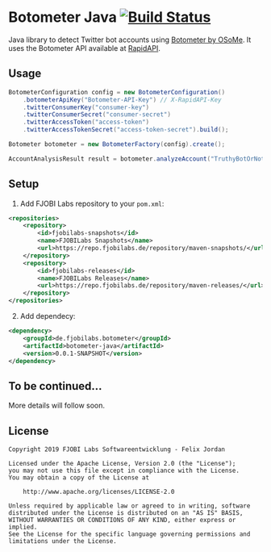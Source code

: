 # Botometer Java [![Build Status](https://build.fjobilabs.de/job/botometer-java/job/master/badge/icon)](https://build.fjobilabs.de/blue/organizations/jenkins/botometer-java)

Java library to detect Twitter bot accounts using [Botometer by OSoMe](https://botometer.iuni.iu.edu). It uses the Botometer API available at [RapidAPI](https://rapidapi.com/OSoMe/api/botometer).

## Usage

```java
BotometerConfiguration config = new BotometerConfiguration()
    .botometerApiKey("Botometer-API-Key") // X-RapidAPI-Key
    .twitterConsumerKey("consumer-key")
    .twitterConsumerSecret("consumer-secret")
    .twitterAccessToken("access-token")
    .twitterAccessTokenSecret("access-token-secret").build();

Botometer botometer = new BotometerFactory(config).create();

AccountAnalysisResult result = botometer.analyzeAccount("TruthyBotOrNot");
```

## Setup

1. Add FJOBI Labs repository to your `pom.xml`:

```xml
<repositories>
    <repository>
        <id>fjobilabs-snapshots</id>
        <name>FJOBILabs Snapshots</name>
        <url>https://repo.fjobilabs.de/repository/maven-snapshots/</url>
    </repository>
    <repository>
        <id>fjobilabs-releases</id>
        <name>FJOBILabs Releases</name>
        <url>https://repo.fjobilabs.de/repository/maven-releases/</url>
    </repository>
</repositories>
```

2. Add dependecy:

```xml
<dependency>
    <groupId>de.fjobilabs.botometer</groupId>
    <artifactId>botometer-java</artifactId>
    <version>0.0.1-SNAPSHOT</version>
</dependency>
```

## To be continued...

More details will follow soon.

## License

    Copyright 2019 FJOBI Labs Softwareentwicklung - Felix Jordan
    
    Licensed under the Apache License, Version 2.0 (the "License");
    you may not use this file except in compliance with the License.
    You may obtain a copy of the License at
    
        http://www.apache.org/licenses/LICENSE-2.0
    
    Unless required by applicable law or agreed to in writing, software
    distributed under the License is distributed on an "AS IS" BASIS,
    WITHOUT WARRANTIES OR CONDITIONS OF ANY KIND, either express or implied.
    See the License for the specific language governing permissions and
    limitations under the License.

